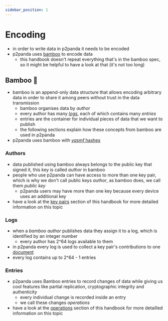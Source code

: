 ```yaml
---
sidebar_position: 1
---
```


# Encoding

- in order to write data in p2panda it needs to be encoded
- p2panda uses [bamboo][bamboo_spec] to encode data
  - this handbook doesn't repeat everything that's in the bamboo spec, so it might be helpful to have a look at that (it's not too long)

## Bamboo 🎍

- bamboo is an append-only data structure that allows encoding arbitrary data in order to share it among peers without trust in the data transmission
  - bamboo organises data by _author_
  - every author has many [_logs_](#logs), each of which contains many _entries_
  - entries are the container for individual pieces of data that we want to publish
  - the following sections explain how these concepts from bamboo are used in p2panda
- p2panda uses bamboo with [_yasmf_ hashes](https://github.com/bamboo-rs/yasmf-hash)

### Authors

- data published using bamboo always belongs to the public key that signed it, this key is called _author_ in bamboo
- people who use p2panda can have access to more than one key pair, which is why we don't call public keys _author_, as bamboo does, we call them _public key_
  - p2panda users may have more than one key because every device uses an additional key
- have a look at the [key pairs][key_pairs] section of this handbook for more detailed information on this topic

### Logs

- when a _bamboo author_ publishes data they assign it to a log, which is identified by an integer number
  - every author has 2^64 logs available to them
- in p2panda every log is used to collect a key pair's contributions to one [document][documents]
- every log contains up to 2^64 - 1 entries

### Entries

- p2panda uses Bamboo entries to record changes of data while giving us cool features like partial replication, cryptographic integrity and authenticity
  - every individual change is recorded inside an entry
  - we call these changes _operations_
- have a look at the [operations][operations] section of this handbook for more detailled information on this topic

[key_pairs]: /docs/writing-data/key-pairs
[bamboo_spec]: https://github.com/bamboo-rs/bamboo-ed25519-yasmf
[documents]: /docs/organising-data/documents-instances
[operations]: /docs/writing-data/operations
